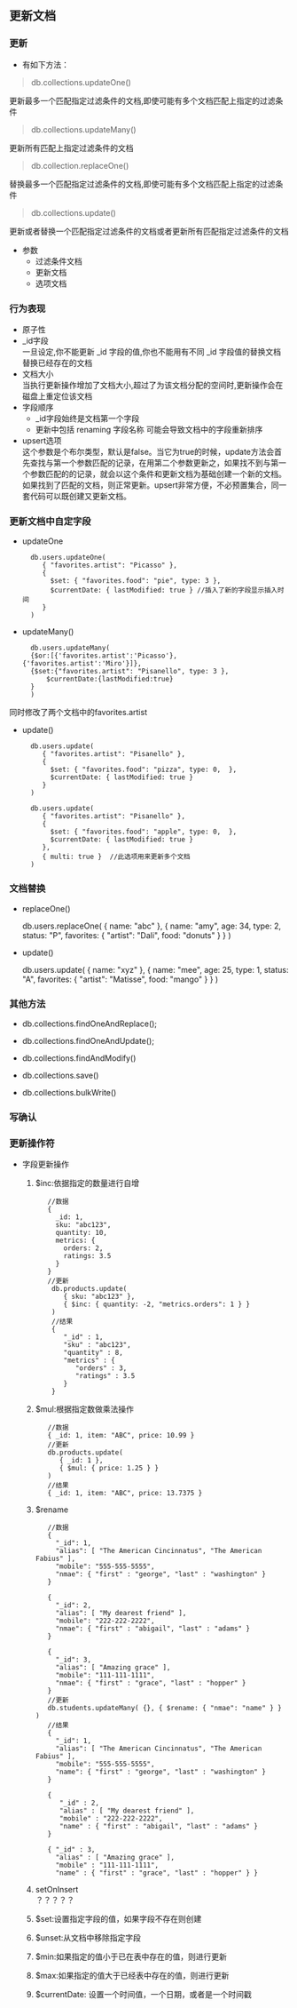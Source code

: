 ## 更新文档
### 更新
+ 有如下方法：    
> db.collections.updateOne()

更新最多一个匹配指定过滤条件的文档,即使可能有多个文档匹配上指定的过滤条件
> db.collections.updateMany()

更新所有匹配上指定过滤条件的文档
> db.collection.replaceOne()

替换最多一个匹配指定过滤条件的文档,即使可能有多个文档匹配上指定的过滤条件
>db.collections.update()

更新或者替换一个匹配指定过滤条件的文档或者更新所有匹配指定过滤条件的文档

+ 参数
    + 过滤条件文档
    + 更新文档
    + 选项文档
### 行为表现
+ 原子性
+ _id字段    
    一旦设定,你不能更新 _id 字段的值,你也不能用有不同 _id 字段值的替换文档替换已经存在的文档
+ 文档大小    
    当执行更新操作增加了文档大小,超过了为该文档分配的空间时,更新操作会在磁盘上重定位该文档
+ 字段顺序
    + _id字段始终是文档第一个字段
    + 更新中包括 renaming 字段名称 可能会导致文档中的字段重新排序
+ upsert选项    
    这个参数是个布尔类型，默认是false。当它为true的时候，update方法会首先查找与第一个参数匹配的记录，在用第二个参数更新之，如果找不到与第一个参数匹配的的记录，就会以这个条件和更新文档为基础创建一个新的文档。如果找到了匹配的文档，则正常更新。upsert非常方便，不必预置集合，同一套代码可以既创建又更新文档。

### 更新文档中自定字段
+ updateOne


        db.users.updateOne(
           { "favorites.artist": "Picasso" },
           {
             $set: { "favorites.food": "pie", type: 3 },
             $currentDate: { lastModified: true } //插入了新的字段显示插入时间
           }
        )
+ updateMany()
    
    
        db.users.updateMany(
        {$or:[{'favorites.artist':'Picasso'},{'favorites.artist':'Miro'}]},
        {$set:{"favorites.artist": "Pisanello", type: 3 },
            $currentDate:{lastModified:true}
        }
        )
同时修改了两个文档中的favorites.artist

+ update()


        db.users.update(
           { "favorites.artist": "Pisanello" },
           {
             $set: { "favorites.food": "pizza", type: 0,  },
             $currentDate: { lastModified: true }
           }
        )
        
        db.users.update(
           { "favorites.artist": "Pisanello" },
           {
             $set: { "favorites.food": "apple", type: 0,  },
             $currentDate: { lastModified: true }
           },
           { multi: true }  //此选项用来更新多个文档
        )
### 文档替换
+ replaceOne()


    db.users.replaceOne(
       { name: "abc" },
       { name: "amy", age: 34, type: 2, status: "P", favorites: { "artist": "Dali", food: "donuts" } }
    )
+ update()
    
    
    db.users.update(
       { name: "xyz" },
       { name: "mee", age: 25, type: 1, status: "A", favorites: { "artist": "Matisse", food: "mango" } }
    )

### 其他方法
+ db.collections.findOneAndReplace();    
    
+ db.collections.findOneAndUpdate();
+ db.collections.findAndModify()
+ db.collections.save()
+ db.collections.bulkWrite()

### 写确认

### 更新操作符
   +  字段更新操作
      1. $inc:依据指定的数量进行自增
                
                //数据
                {
                  _id: 1,
                  sku: "abc123",
                  quantity: 10,
                  metrics: {
                    orders: 2,
                    ratings: 3.5
                  }
                }    
                //更新
                 db.products.update(
                    { sku: "abc123" },
                    { $inc: { quantity: -2, "metrics.orders": 1 } }
                 )
                 //结果
                 {
                    "_id" : 1,
                    "sku" : "abc123",
                    "quantity" : 8,
                    "metrics" : {
                       "orders" : 3,
                       "ratings" : 3.5
                    }
                 }
      2. $mul:根据指定数做乘法操作
                
                //数据
                { _id: 1, item: "ABC", price: 10.99 }
                //更新
                db.products.update(
                   { _id: 1 },
                   { $mul: { price: 1.25 } }
                )
                //结果
                { _id: 1, item: "ABC", price: 13.7375 }
      3. $rename
                
                //数据
                {
                  "_id": 1,
                  "alias": [ "The American Cincinnatus", "The American Fabius" ],
                  "mobile": "555-555-5555",
                  "nmae": { "first" : "george", "last" : "washington" }
                }
                
                {
                  "_id": 2,
                  "alias": [ "My dearest friend" ],
                  "mobile": "222-222-2222",
                  "nmae": { "first" : "abigail", "last" : "adams" }
                }
                
                {
                  "_id": 3,
                  "alias": [ "Amazing grace" ],
                  "mobile": "111-111-1111",
                  "nmae": { "first" : "grace", "last" : "hopper" }
                }
                //更新
                db.students.updateMany( {}, { $rename: { "nmae": "name" } } )
                //结果
                {
                  "_id": 1,
                  "alias": [ "The American Cincinnatus", "The American Fabius" ],
                  "mobile": "555-555-5555",
                  "name": { "first" : "george", "last" : "washington" }
                }
                
                {
                   "_id" : 2,
                   "alias" : [ "My dearest friend" ],
                   "mobile" : "222-222-2222",
                   "name" : { "first" : "abigail", "last" : "adams" }
                }
                
                { "_id" : 3,
                  "alias" : [ "Amazing grace" ],
                  "mobile" : "111-111-1111",
                  "name" : { "first" : "grace", "last" : "hopper" } }
      4. setOnInsert    
            ？？？？？
      5. $set:设置指定字段的值，如果字段不存在则创建
      6. $unset:从文档中移除指定字段
      7. $min:如果指定的值小于已在表中存在的值，则进行更新
      8. $max:如果指定的值大于已经表中存在的值，则进行更新
      9. $currentDate: 设置一个时间值，一个日期，或者是一个时间戳


